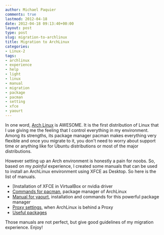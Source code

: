 ```yaml
---
author: Michael Paquier
comments: true
lastmod: 2012-04-18
date: 2012-04-18 09:13:40+00:00
layout: post
type: post
slug: migration-to-archlinux
title: Migration to ArchLinux
categories:
- Linux-2
tags:
- archlinux
- experience
- help
- light
- linux
- manual
- migration
- package
- pacman
- setting
- xfce
- yaourt
---
```


In one word, [Arch Linux](http://www.archlinux.org/) is AWESOME. It is the first distribution of Linux that I use giving me the feeling that I control everything in my environment. Among its strengths, its package manager pacman makes everything very flexible and once you migrate to it, you don't need to worry about support time or anything like for Ubuntu distributions or most of the major distributions.

However setting up an Arch environment is honestly a pain for noobs.
So, based on my *painful* experience, I created some manuals that can be used to install an ArchLinux environment using XFCE as Desktop.
So here is the list of manuals.

  * [Installation of XFCE in VirtualBox or nvidia driver
  * [Commands for pacman](http://michael.otacoo.com/manuals/arch-linux/pacman/), package manager of ArchLinux
  * [Manual for yaourt](http://michael.otacoo.com/manuals/arch-linux/yaourt/), installation and commands for this powerful package manager
  * [Proxy settings](http://michael.otacoo.com/manuals/arch-linux/proxy-settings/), when ArchLinux is behind a Proxy
  * [Useful packages](http://michael.otacoo.com/manuals/arch-linux/useful-packages/)

Those manuals are not perfect, but give good guidelines of my migration experience. Enjoy!
